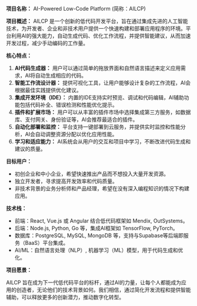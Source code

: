 **项目名称：** AI-Powered Low-Code Platform (简称：AILCP)

**项目概述：**
AILCP 是一个创新的低代码开发平台，旨在通过集成先进的人工智能技术，为开发者、企业和非技术用户提供一个快速构建和部署应用程序的环境。平台利用AI的强大能力，自动生成代码、优化工作流程，并提供智能建议，从而加速开发过程，减少手动编码的工作量。

**核心特点：**

1. **AI代码生成器：** 用户可以通过简单的拖放界面和自然语言描述来定义应用需求，AI将自动生成相应的代码。
2. **智能工作流设计器：** 提供可视化工具，让用户能够设计复杂的工作流程，AI会根据最佳实践提供优化建议。
3. **集成开发环境（IDE）：** 内置的IDE支持实时预览、调试和代码编辑，AI辅助功能包括代码补全、错误检测和性能优化提示。
4. **插件和扩展市场：** 用户可以从丰富的插件市场中选择集成第三方服务，如数据库、支付网关、身份验证等，AI会推荐最适合的插件。
5. **自动化部署和监控：** 平台支持一键部署到云服务，并提供实时监控和性能分析，AI会自动调整资源分配以优化应用性能。
6. **学习和适应能力：** AI系统会从用户的交互和项目中学习，不断改进代码生成和建议的质量。

**目标用户：**

- 初创企业和中小企业，希望快速推出产品而不想投入大量开发资源。
- 独立开发者，寻求提高开发效率和代码质量。
- 非技术背景的业务分析师和产品经理，希望在没有深入编程知识的情况下构建应用。

**技术栈：**

- 前端：React, Vue.js 或 Angular 结合低代码框架如 Mendix, OutSystems。
- 后端：Node.js, Python, Go 等，集成AI框架如 TensorFlow, PyTorch。
- 数据库：PostgreSQL, MySQL, MongoDB 等，支持与Supabase等后端即服务（BaaS）平台集成。
- AI/ML：自然语言处理（NLP）, 机器学习（ML）模型，用于代码生成和优化。

**项目愿景：**

AILCP 旨在成为下一代低代码平台的标杆，通过AI的力量，让每个人都能成为应用的创造者，无论他们的技术背景如何。我们相信，通过简化开发流程和提供智能辅助，可以释放更多的创新潜力，推动数字化转型。

